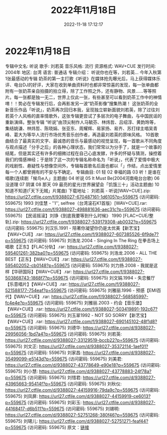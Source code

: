 ﻿---
title: 2022年11月18日
date: 2022-11-18 17:12:17
categories: WAV车载音乐、镜像
tags: 华语中文
---
# 2022年11月18日

专辑中文名: 听说
歌手: 刘若英
音乐风格: 流行
资源格式: WAV+CUE
发行时间: 2004年
地区: 台湾
语言: 普通话
专辑介绍：
听说你也在等，刘若英…
今年入秋第1张最感动的专辑
奶茶的第一主打歌《听说》在媒体抢先曝光后，马上获得媒体乐评、电台DJ的好评，大家在收到单曲资料时也都非常惊喜的发现，每一张单曲都附有一张奶茶亲自拍摄的拍立得，除了工作照之外，还有静物、风景……等等照片。每一张都是独一无二，世界上仅此一张，有些甚至可以看到奶茶工作中的神情唷！！势必在专辑发行后，会再影发另一波“奶茶影像”搜集热潮！
这张奶茶的全新音乐作品「听说」，奶茶再次回归本我，呈现独立崭新面貌刘若英，除了过往刘若英个人风格的直率情歌外，这张专辑更尝试了多层次的电子舞曲，与中国民谣的重新演绎。整张专辑
“听说”由顶尖制作人马毓芬、林炜哲、吕绍淳、黄韵玲等，集结姚谦、林炜哲、陈晓娟、张亚东、周耀辉、易家扬、易齐、苏打绿主唱吴青峰、葛大为等华人流行市场优秀音乐创作者，再造最刘若英的原味风格。
10首歌曲结合了最真实的文字、最诚恳的音乐与最感动的视觉呈现，每一首歌从不同角度与观点描述「分手之后」的各种心理状态，我们常常以为分手了，就是一个故事的结尾，但是其实还有许多的细微过程在自己心底发酵，许多的怀疑与猜测，操控着我们的情感神经；于是除了这一次的专辑名称命名为「听说」，代表了爱情中极大的戏剧性、悬疑性与想像空间外，专辑每首歌名后面也都以「」作结，点出爱情里每一个人都曾拥有的不安与不确定。
专辑曲目:
01 轻
02 幸福的路
03 听！是谁在唱歌(连续剧「候鸟e人」主题曲)
04 听说
05 It Must Be(2004河南电台台歌)
06 没道理
07 阴谋
08 那天
09 最亮的星光(世界展望会「饥饿三十」活动主题曲)
10 知道不知道(「天下无贼」片尾曲)
下载地址：
刘若英 - 听说[WAV+CUE].zip: https://url27.ctfile.com/f/9388027-670487161-1d6105?p=559675
(访问密码: 559675)
1993 刘佳慧 - ''I'', selfree（台湾滚石K1首版）[WAV+CUE].rar: https://url27.ctfile.com/f/9388027-498881636-aec31c?p=559675
(访问密码: 559675)
【民谣摇滚】刘铮《到底我要等到什么时候》 1990 [FLAC+CUE/整轨].zip: https://url27.ctfile.com/f/9388027-539179308-ab0032?p=559675
(访问密码: 559675)
刘汉乐.1991 - 陪著你凝望你仍是太优美【新艺宝】【WAV+CUE】.rar: https://url27.ctfile.com/f/9388027-607385526-6f9de7?p=559675
(访问密码: 559675)
刘浩龙.2004 - Singing In The Ring 在拳击场上唱歌【正东】【FLAC分轨】.rar: https://url27.ctfile.com/f/9388027-595401261-382ba0?p=559675
(访问密码: 559675)
刘浩龙.2006 - ALL THE BEST【正东】【WAV+CUE】.rar: https://url27.ctfile.com/f/9388027-595402052-cb0148?p=559675
(访问密码: 559675)
刘力扬.2008 - 我就是这样【华研国际】【WAV+CUE】.rar: https://url27.ctfile.com/f/9388027-503868743-1868f7?p=559675
(访问密码: 559675)
刘文娟.1994 - 失恋餐厅【乐意唱片】【WAV+CUE】.rar: https://url27.ctfile.com/f/9388027-521588177-754eaf?p=559675
(访问密码: 559675)
刘雅丽.1996 - 预感【EMI百代】【WAV+CUE】.rar: https://url27.ctfile.com/f/9388027-568585997-fc4e4e?p=559675
(访问密码: 559675)
刘雅丽.2003 - 约会【音乐堡】【WAV+CUE】.rar: https://url27.ctfile.com/f/9388027-503419891-192c67?p=559675
(访问密码: 559675)
刘玉翠1992 - NOT SO SORRY【新艺宝】【WAV+CUE】.rar: https://url27.ctfile.com/f/9388027-690145102-48f1d8?p=559675
(访问密码: 559675)
刘德华: https://url27.ctfile.com/d/9388027-29956056-1bd7a4?p=559675
(访问密码: 559675)
刘若英: https://url27.ctfile.com/d/9388027-33129519-bccb22?p=559675
(访问密码: 559675)
刘文正: https://url27.ctfile.com/d/9388027-35372114-1aef01?p=559675
(访问密码: 559675)
刘家昌: https://url27.ctfile.com/d/9388027-35499099-e5143d?p=559675
(访问密码: 559675)
刘美君: https://url27.ctfile.com/d/9388027-43778649-e90e18?p=559675
(访问密码: 559675)
刘小慧: https://url27.ctfile.com/d/9388027-43778883-24f78a?p=559675
(访问密码: 559675)
刘惜君: https://url27.ctfile.com/d/9388027-43965663-95414f?p=559675
(访问密码: 559675)
刘秋仪: https://url27.ctfile.com/d/9388027-44159916-79da9c?p=559675
(访问密码: 559675)
刘凤屏: https://url27.ctfile.com/d/9388027-44159919-ce6013?p=559675
(访问密码: 559675)
刘彩玉: https://url27.ctfile.com/d/9388027-44168417-d6b511?p=559675
(访问密码: 559675)
刘锡明: https://url27.ctfile.com/d/9388027-52751268-380f46?p=559675
(访问密码: 559675)
刘珺儿: https://url27.ctfile.com/d/9388027-52751271-feaf44?p=559675
(访问密码: 559675)
原文：[链接](https://blog.sina.com.cn/s/blog_1647c7e76010310b4.html)